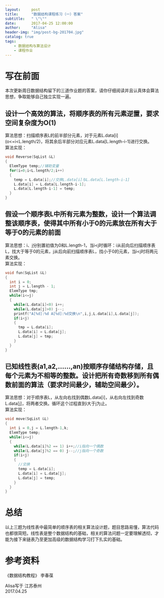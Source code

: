 ```yaml
---
layout:     post
title:      "数据结构课程练习（一）答案"
subtitle:   " \"\""
date:       2017-04-25 12:00:00
author:     "Alisa"
header-img: "img/post-bg-201704.jpg"
catalog: true
tags:
    - 数据结构与算法设计
    - 课程作业
---
```

# 写在前面  
本次更新周日数据结构留下的三道作业题的答案，请你仔细阅读并且认真体会算法思想，争取能够自己独立实现一遍。  

## 设计一个高效的算法，将顺序表的所有元素逆置，要求空间复杂度为O(1)  

算法思想：扫描顺序表L的前半部分元素，对于元素L.data[i] (o<=i<L.length/2)，将其余后半部分对应元素L.data[L.length-i-1]进行交换。  
算法实现：  
```c
void Reverse(SqList &L)
{
  ElemType temp;//辅助变量
  for(i=0;i<L.length/2;i++)
  {
    temp = L.data[i];//交换L.data[i]与L.data[L.length-i-1]
    L.data[i] = L.data[L.length-i-1];
    L.data[L.length-i-1] = temp;
  }
}
```

## 假设一个顺序表L中所有元素为整数，设计一个算法调整该顺序表，使得其中所有小于0的元素放在所有大于等于0的元素的前面  

算法思想：i、j分别置初值为0和L.length-1，当i<j时循环：i从前向后扫描顺序表L，找大于等于0的元素，j从后向前扫描顺序表L，找小于0的元素，当i<j时将两元素交换。  
算法实现：
```c
void fun(SqList &L)
{
  int i = 0;
  int j = L.length - 1;
  ElemType tmp;
  while(i<=j)
  {
    while(L.data[i]<0) i++;
    while(L.data[j]>0) j--;
    printf("A[%d]:%d A[%d]:%d交换\n",i,j,L.data[i],L.data[j]);
    if(i<j)
    {
      tmp = L.data[i];
      L.data[i] = L.data[j];
      L.data[j] = tmp;
    }
  }
}
```

## 已知线性表(a1,a2,……,an)按顺序存储结构存储，且每个元素为不相等的整数。设计把所有奇数移到所有偶数前面的算法（要求时间最少，辅助空间最少）。  

算法思想：对于顺序表L，从左向右找到偶数L.data[i]，从右向左找到奇数L.data[j]，将两者交换。循环这个过程直到i大于j为止。  
算法实现：
```c
void move(SqList &L)
{
  int i = 0,j = L.length-1,k;
  ElemType temp;
  while(i<=j)
  {
    while(L.data[i]%2 == 1) i++;//i指向一个偶数
    while(L.data[j]%2 == 0) j--;//j指向一个奇数
    if(i<j)
    {
      //交换
      temp = L.data[i];
      L.data[i] = L.data[j];
      L.data[j] = temp;
    }
  }
}
```
# 总结  

以上三题为线性表中最简单的顺序表的相关算法设计题，题目思路易懂，算法代码也都很简短。线性表是整个数据结构的基础，相关的算法问题一定要理解透彻，才能为接下来链表乃至更加高级的数据结构学习打下扎实的基础。  

# 参考资料  
《数据结构教程》 李春葆  


Alisa写于 江苏泰州  
2017.04.25